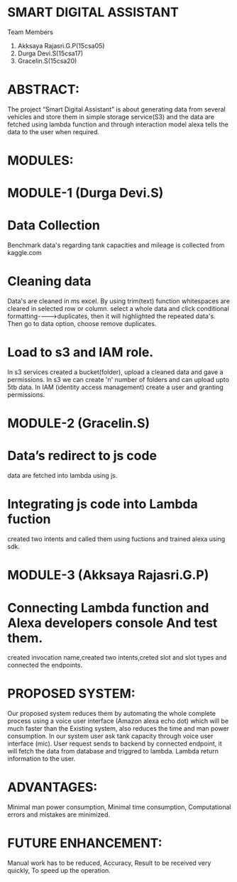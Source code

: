 
# SMART DIGITAL ASSISTANT 
 Team Members
1. Akksaya Rajasri.G.P(15csa05)
2. Durga Devi.S(15csa17)
3. Gracelin.S(15csa20)

# ABSTRACT:
The project “Smart Digital Assistant” is about generating data from several vehicles and store them in simple storage service(S3) and the data are fetched using lambda function and through interaction model alexa tells the data to the user when required.

# MODULES:
# MODULE-1 (Durga Devi.S)<br>
# Data Collection
Benchmark data's regarding tank capacities and mileage is collected from kaggle.com
# Cleaning data
Data's are cleaned in ms excel. By using trim(text) function whitespaces are cleared in selected row or column.
select a whole data and click conditional formatting---->duplicates, then it will highlighted the repeated data's. Then go to data option, choose remove duplicates.
# Load to s3 and IAM role.
In s3 services created a bucket(folder), upload a cleaned data and gave a permissions. In s3 we can create 'n' number of folders and can upload upto 5tb data.
In IAM (identity access management) create a user and granting permissions.
# MODULE-2 (Gracelin.S)<br>
# Data’s redirect to js code 
data are fetched into lambda using js.
# Integrating js code into Lambda fuction
created two intents and called them using fuctions and trained alexa using sdk.
# MODULE-3 (Akksaya Rajasri.G.P)<br>
# Connecting Lambda function and Alexa developers console And test them.
created invocation name,created two intents,creted slot and slot types and connected the endpoints.

# PROPOSED SYSTEM:
Our proposed system reduces them by automating the whole complete process using a voice user interface (Amazon alexa echo dot) which will be much faster than the Existing system, also reduces the time and man power consumption. In our system user ask tank capacity through voice user interface (mic). User request sends to backend by connected endpoint, it will fetch the data from database and triggred to lambda. Lambda return information to the user.

# ADVANTAGES:
Minimal man power consumption,
Minimal time consumption,
Computational errors and mistakes are minimized.
  
# FUTURE ENHANCEMENT:
Manual work has to be reduced,
Accuracy,
Result to be received very quickly,
To speed up the operation.




 
